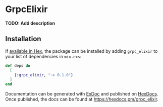 # GrpcElixir

**TODO: Add description**

## Installation

If [available in Hex](https://hex.pm/docs/publish), the package can be installed
by adding `grpc_elixir` to your list of dependencies in `mix.exs`:

```elixir
def deps do
  [
    {:grpc_elixir, "~> 0.1.0"}
  ]
end
```

Documentation can be generated with [ExDoc](https://github.com/elixir-lang/ex_doc)
and published on [HexDocs](https://hexdocs.pm). Once published, the docs can
be found at <https://hexdocs.pm/grpc_elixir>.

